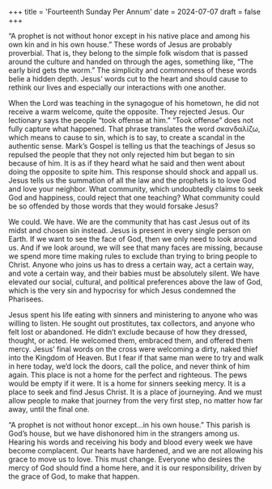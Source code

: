 +++
title = 'Fourteenth Sunday Per Annum'
date = 2024-07-07
draft = false
+++

“A prophet is not without honor except in his native place and among his own kin and in his own house.” These words of Jesus are probably proverbial. That is, they belong to the simple folk wisdom that is passed around the culture and handed on through the ages, something like, “The early bird gets the worm.” The simplicity and commonness of these words belie a hidden depth. Jesus’ words cut to the heart and should cause to rethink our lives and especially our interactions with one another.


When the Lord was teaching in the synagogue of his hometown, he did not receive a warm welcome, quite the opposite. They rejected Jesus. Our lectionary says the people “took offense at him.” “Took offense” does not fully capture what happened. That phrase translates the word σκανδαλἰζω, which means to cause to sin, which is to say, to create a scandal in the authentic sense. Mark’s Gospel is telling us that the teachings of Jesus so repulsed the people that they not only rejected him but began to sin because of him. It is as if they heard what he said and then went about doing the opposite to spite him. This response should shock and appall us. Jesus tells us the summation of all the law and the prophets is to love God and love your neighbor. What community, which undoubtedly claims to seek God and happiness, could reject that one teaching? What community could be so offended by those words that they would forsake Jesus?


We could. We have. We are the community that has cast Jesus out of its midst and chosen sin instead. Jesus is present in every single person on Earth. If we want to see the face of God, then we only need to look around us. And if we look around, we will see that many faces are missing, because we spend more time making rules to exclude than trying to bring people to Christ. Anyone who joins us has to dress a certain way, act a certain way, and vote a certain way, and their babies must be absolutely silent. We have elevated our social, cultural, and political preferences above the law of God, which is the very sin and hypocrisy for which Jesus condemned the Pharisees.


Jesus spent his life eating with sinners and ministering to anyone who was willing to listen. He sought out prostitutes, tax collectors, and anyone who felt lost or abandoned. He didn’t exclude because of how they dressed, thought, or acted. He welcomed them, embraced them, and offered them mercy. Jesus’ final words on the cross were welcoming a dirty, naked thief into the Kingdom of Heaven. But I fear if that same man were to try and walk in here today, we’d lock the doors, call the police, and never think of him again. This place is not a home for the perfect and righteous. The pews would be empty if it were. It is a home for sinners seeking mercy. It is a place to seek and find Jesus Christ. It is a place of journeying. And we must allow people to make that journey from the very first step, no matter how far away, until the final one.


“A prophet is not without honor except…in his own house.” This parish is God’s house, but we have dishonored him in the strangers among us. Hearing his words and receiving his body and blood every week we have become complacent. Our hearts have hardened, and we are not allowing his grace to move us to love. This must change. Everyone who desires the mercy of God should find a home here, and it is our responsibility, driven by the grace of God, to make that happen.

	
